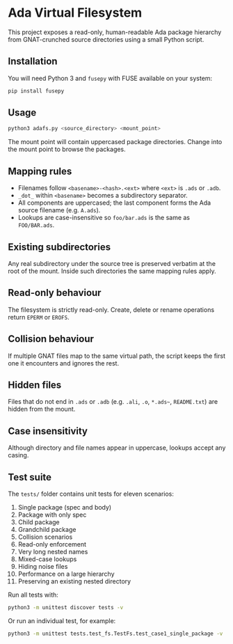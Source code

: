 # Ada Virtual Filesystem

This project exposes a read-only, human-readable Ada package hierarchy from GNAT-crunched source directories using a small Python script.

## Installation

You will need Python 3 and `fusepy` with FUSE available on your system:

```bash
pip install fusepy
```

## Usage

```bash
python3 adafs.py <source_directory> <mount_point>
```

The mount point will contain uppercased package directories. Change into the mount point to browse the packages.

## Mapping rules

- Filenames follow `<basename>-<hash>.<ext>` where `<ext>` is `.ads` or `.adb`.
- `_dot_` within `<basename>` becomes a subdirectory separator.
- All components are uppercased; the last component forms the Ada source filename (e.g. `A.ads`).
- Lookups are case-insensitive so `foo/bar.ads` is the same as `FOO/BAR.ads`.

## Existing subdirectories

Any real subdirectory under the source tree is preserved verbatim at the root of the mount. Inside such directories the same mapping rules apply.

## Read-only behaviour

The filesystem is strictly read-only. Create, delete or rename operations return `EPERM` or `EROFS`.

## Collision behaviour

If multiple GNAT files map to the same virtual path, the script keeps the first one it encounters and ignores the rest.

## Hidden files

Files that do not end in `.ads` or `.adb` (e.g. `.ali`, `.o`, `*.ads~`, `README.txt`) are hidden from the mount.

## Case insensitivity

Although directory and file names appear in uppercase, lookups accept any casing.

## Test suite

The `tests/` folder contains unit tests for eleven scenarios:

1. Single package (spec and body)
2. Package with only spec
3. Child package
4. Grandchild package
5. Collision scenarios
6. Read-only enforcement
7. Very long nested names
8. Mixed-case lookups
9. Hiding noise files
10. Performance on a large hierarchy
11. Preserving an existing nested directory

Run all tests with:

```bash
python3 -m unittest discover tests -v
```

Or run an individual test, for example:

```bash
python3 -m unittest tests.test_fs.TestFs.test_case1_single_package -v
```
